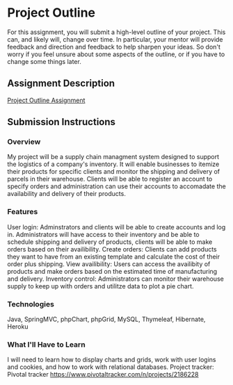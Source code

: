 # Project Outline
For this assignment, you will submit a high-level outline of your project. This can, and likely will, change over time. In particular, your mentor will provide feedback and direction and feedback to help sharpen your ideas. So don't worry if you feel unsure about some aspects of the outline, or if you have to change some things later.

## Assignment Description
[Project Outline Assignment](https://education.launchcode.org/liftoff/assignments/project-outline/)

## Submission Instructions

### Overview
My project will be a supply chain managment system designed to support the logistics of a company's inventory. It will enable businesses to itemize their products for specific clients and monitor the shipping and delivery of parcels in their warehouse. Clients will be able to register an account to specify orders and administration can use their accounts to accomadate the availability and delivery of their products. 

### Features
User login: Adminstrators and clients will be able to create accounts and log in. Administrators will have access to their inventory and be able to schedule shipping and delivery of products, clients will be able to make orders based on their availibility.
Create orders: Clients can add products they want to have from an existing template and calculate the cost of their order plus shipping.
View availibility: Users can access the availibity of products and make orders based on the estimated time of manufacturing and delivery.
Inventory control: Administrators can monitor their warehouse supply to keep up with orders and utilitze data to plot a pie chart.

### Technologies
Java, SpringMVC, phpChart, phpGrid, MySQL, Thymeleaf, Hibernate, Heroku

### What I'll Have to Learn
I will need to learn how to display charts and grids, work with user logins and cookies, and how to work with relational databases.
Project tracker:
Pivotal tracker https://www.pivotaltracker.com/n/projects/2186228
